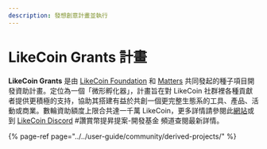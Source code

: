 ```yaml
---
description: 發想創意計畫並執行
---
```


# LikeCoin Grants 計畫

**LikeCoin Grants** 是由 [LikeCoin Foundation](https://like.co/) 和 [Matters](https://matters.news/) 共同發起的種子項目開發資助計畫。定位為一個「微形孵化器」，計畫旨在對 LikeCoin 社群裡各種貢獻者提供更積極的支持，協助其搭建有益於共創一個更完整生態系的工具、產品、活動或商業。數輪資助額度上限合共達一千萬 LikeCoin，更多詳情請參閱此[網站](https://github.com/likegrants/info/blob/main/introduction-ch.md)或到 [LikeCoin Discord](https://discord.com/invite/W4DQ6peZZZ) \#讚賞幣提昇提案-開發基金 頻道查閱最新詳情。

{% page-ref page="../../user-guide/community/derived-projects/" %}







